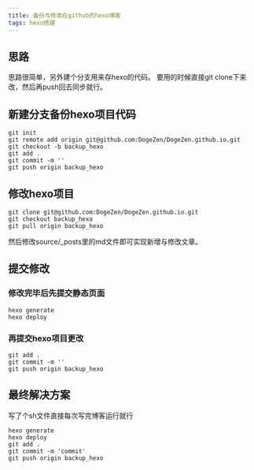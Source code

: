 ```yaml
---
title: 备份与修改在github的hexo博客
tags: hexo搭建
---
```

## 思路
思路很简单，另外建个分支用来存hexo的代码。
要用的时候直接git clone下来改，然后再push回去同步就行。

## 新建分支备份hexo项目代码
```shell
git init 
git remote add origin git@github.com:DogeZen/DogeZen.github.io.git
git checkout -b backup_hexo
git add .
git commit -m ''
git push origin backup_hexo
```
## 修改hexo项目
```shell
git clone git@github.com:DogeZen/DogeZen.github.io.git
git checkout backup_hexo
git pull origin backup_hexo
```
然后修改source/_posts里的md文件即可实现新增与修改文章。

## 提交修改
### 修改完毕后先提交静态页面
```shell
hexo generate
hexo deploy
```
### 再提交hexo项目更改
```shell
git add .
git commit -m ''
git push origin backup_hexo
```

## 最终解决方案

写了个sh文件直接每次写完博客运行就行

```shell
hexo generate
hexo deploy
git add .
git commit -m 'commit'
git push origin backup_hexo

```

